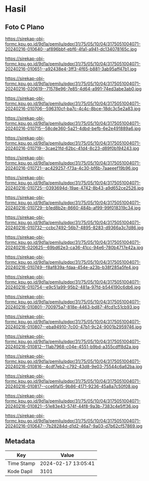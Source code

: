 # Hasil

## Foto C Plano

https://sirekap-obj-formc.kpu.go.id/9d1a/pemilu/pdpr/31/75/05/10/04/3175051004071-20240216-010640--af896bbf-ebf6-4fa1-a941-dc134078165c.jpg

https://sirekap-obj-formc.kpu.go.id/9d1a/pemilu/pdpr/31/75/05/10/04/3175051004071-20240216-010651--a92438e4-3ff3-4f65-b881-3ab95aff47b1.jpg

https://sirekap-obj-formc.kpu.go.id/9d1a/pemilu/pdpr/31/75/05/10/04/3175051004071-20240216-020619--71578e96-7e85-4d64-a991-74ed3abe3ab0.jpg

https://sirekap-obj-formc.kpu.go.id/9d1a/pemilu/pdpr/31/75/05/10/04/3175051004071-20240216-010706--596310cf-ba7c-4c4c-8bce-18dc3c5e2a83.jpg

https://sirekap-obj-formc.kpu.go.id/9d1a/pemilu/pdpr/31/75/05/10/04/3175051004071-20240216-010715--58cde360-5a21-4dbd-befb-6e2e491889a6.jpg

https://sirekap-obj-formc.kpu.go.id/9d1a/pemilu/pdpr/31/75/05/10/04/3175051004071-20240216-010719--3cae21fd-62bc-41d4-8c23-d89f0b194243.jpg

https://sirekap-obj-formc.kpu.go.id/9d1a/pemilu/pdpr/31/75/05/10/04/3175051004071-20240216-010721--ac429257-f73a-4c30-bf6b-7aaeeef19b96.jpg

https://sirekap-obj-formc.kpu.go.id/9d1a/pemilu/pdpr/31/75/05/10/04/3175051004071-20240216-010725--0393694d-19ae-4742-8b43-a9d652ce2526.jpg

https://sirekap-obj-formc.kpu.go.id/9d1a/pemilu/pdpr/31/75/05/10/04/3175051004071-20240216-010729--b1ed8b2e-8660-484b-af99-99f018319c34.jpg

https://sirekap-obj-formc.kpu.go.id/9d1a/pemilu/pdpr/31/75/05/10/04/3175051004071-20240216-010732--ccbc7492-56b7-4895-8283-d9366a3c7d86.jpg

https://sirekap-obj-formc.kpu.go.id/9d1a/pemilu/pdpr/31/75/05/10/04/3175051004071-20240216-020625--69bd62e3-ca36-41cc-94e6-780b4717e42a.jpg

https://sirekap-obj-formc.kpu.go.id/9d1a/pemilu/pdpr/31/75/05/10/04/3175051004071-20240216-010749--f8af839a-fdaa-454e-a23b-b38f285a5fe4.jpg

https://sirekap-obj-formc.kpu.go.id/9d1a/pemilu/pdpr/31/75/05/10/04/3175051004071-20240216-010754--e9c51a99-95b2-481a-97fd-b544190c6db6.jpg

https://sirekap-obj-formc.kpu.go.id/9d1a/pemilu/pdpr/31/75/05/10/04/3175051004071-20240216-010801--700975a7-818e-4463-bd87-4fcd1c51cb93.jpg

https://sirekap-obj-formc.kpu.go.id/9d1a/pemilu/pdpr/31/75/05/10/04/3175051004071-20240216-010807--eba94910-7c00-47b1-9c24-9001b2959746.jpg

https://sirekap-obj-formc.kpu.go.id/9d1a/pemilu/pdpr/31/75/05/10/04/3175051004071-20240216-010812--11ab7968-c04e-4551-b9bd-a355cdff8d2a.jpg

https://sirekap-obj-formc.kpu.go.id/9d1a/pemilu/pdpr/31/75/05/10/04/3175051004071-20240216-010816--4cdf7eb2-c792-43d8-9e03-75544c6a62ba.jpg

https://sirekap-obj-formc.kpu.go.id/9d1a/pemilu/pdpr/31/75/05/10/04/3175051004071-20240216-010817--cce6fa15-9b86-4171-9236-45a8a7c50f08.jpg

https://sirekap-obj-formc.kpu.go.id/9d1a/pemilu/pdpr/31/75/05/10/04/3175051004071-20240216-010821--51e83e43-574f-44f8-9a3b-7383c4e5ff36.jpg

https://sirekap-obj-formc.kpu.go.id/9d1a/pemilu/pdpr/31/75/05/10/04/3175051004071-20240216-010647--7b28284d-d1d2-46a7-9a03-d7b62cf57869.jpg


## Metadata

| Key        | Value               |
| ---------- | ------------------- |
| Time Stamp | 2024-02-17 13:05:41 |
| Kode Dapil | 3101                |



